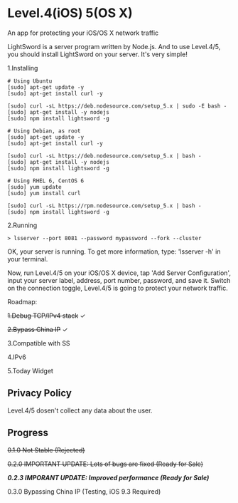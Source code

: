 # Level.4(iOS) 5(OS X)

An app for protecting your iOS/OS X network traffic

LightSword is a server program written by Node.js. And to use Level.4/5, you should install LightSword on your server. It's very simple! 

1.Installing

```
# Using Ubuntu
[sudo] apt-get update -y
[sudo] apt-get install curl -y

[sudo] curl -sL https://deb.nodesource.com/setup_5.x | sudo -E bash -
[sudo] apt-get install -y nodejs
[sudo] npm install lightsword -g

# Using Debian, as root
[sudo] apt-get update -y
[sudo] apt-get install curl -y

[sudo] curl -sL https://deb.nodesource.com/setup_5.x | bash -
[sudo] apt-get install -y nodejs
[sudo] npm install lightsword -g

# Using RHEL 6, CentOS 6
[sudo] yum update
[sudo] yum install curl

[sudo] curl -sL https://rpm.nodesource.com/setup_5.x | bash -
[sudo] npm install lightsword -g
```
2.Running 

```
> lsserver --port 8081 --password mypassword --fork --cluster
```

OK, your server is running. To get more information, type: 'lsserver -h' in your terminal.

Now, run Level.4/5 on your iOS/OS X device, tap 'Add Server Configuration', input your server label, address, port number, password, and save it. Switch on the connection toggle, Level.4/5 is going to protect your network traffic.

Roadmap:

~~1.Debug TCP/IPv4 stack~~ ✓

~~2.Bypass China IP~~ ✓

3.Compatible with SS

4.IPv6

5.Today Widget

Privacy Policy
---

Level.4/5 dosen't collect any data about the user.

Progress
---

~~0.1.0 Not Stable (Rejected)~~

~~0.2.0 IMPORTANT UPDATE: Lots of bugs are fixed (Ready for Sale)~~

***0.2.3 IMPORANT UPDATE: Improved performance (Ready for Sale)***

0.3.0 Bypassing China IP (Testing, iOS 9.3 Required)

